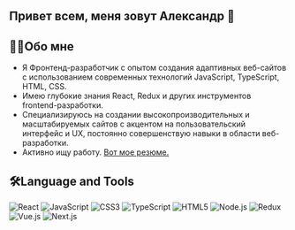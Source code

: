 ##                                                       Привет всем, меня зовут Александр 👋
## 👨‍💻Обо мне
* Я Фронтенд-разработчик с опытом создания адаптивных веб-сайтов с использованием современных технологий JavaScript, TypeScript, HTML, CSS. 
* Имею глубокие знания React, Redux и других инструментов frontend-разработки. 
* Специализируюсь на создании высокопроизводительных и масштабируемых сайтов с акцентом на пользовательский интерфейс и UX, постоянно совершенствую навыки в области веб-разработки.
* Активно ищу работу. [Вот мое резюме.](https://docs.yandex.ru/docs/view?url=ya-disk%3A%2F%2F%2Fdisk%2F%D1%80%D0%B5%D0%B7%D1%8E%D0%BC%D0%B5%2FYudin%20Alexander%2C%20Frontend%20Developer.pdf&name=Yudin%20Alexander%2C%20Frontend%20Developer.pdf&uid=108183571&nosw=1)
## 🛠Language and Tools
![React](https://img.shields.io/badge/React-20232A?style=for-the-badge&logo=react&logoColor=61DAFB)
![JavaScript](https://img.shields.io/badge/JavaScript-F7DF1E?style=for-the-badge&logo=javascript&logoColor=black)
![CSS3](https://img.shields.io/badge/CSS3-1572B6?style=for-the-badge&logo=css3&logoColor=white)
![TypeScript](https://img.shields.io/badge/TypeScript-3178C6?style=for-the-badge&logo=typescript&logoColor=white)
![HTML5](https://img.shields.io/badge/HTML5-E34F26?style=for-the-badge&logo=html5&logoColor=white)
![Node.js](https://img.shields.io/badge/Node.js-339933?style=for-the-badge&logo=nodedotjs&logoColor=white)
![Redux](https://img.shields.io/badge/Redux-764ABC?style=for-the-badge&logo=redux&logoColor=white)
![Vue.js](https://img.shields.io/badge/Vue.js-4FC08D?style=for-the-badge&logo=vue.js&logoColor=white)
![Next.js](https://img.shields.io/badge/Next.js-000000?style=for-the-badge&logo=nextdotjs&logoColor=white)

<!--
**AplusO1/AplusO1** is a ✨ _special_ ✨ repository because its `README.md` (this file) appears on your GitHub profile.

Here are some ideas to get you started:

- 🔭 I’m currently working on ...
- 🌱 I’m currently learning ...
- 👯 I’m looking to collaborate on ...
- 🤔 I’m looking for help with ...
- 💬 Ask me about ...
- 📫 How to reach me: ...
- 😄 Pronouns: ...
- ⚡ Fun fact: ...
-->
